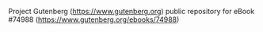 Project Gutenberg (https://www.gutenberg.org) public repository for
eBook #74988 (https://www.gutenberg.org/ebooks/74988)

